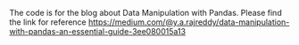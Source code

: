 The code is for the blog about Data Manipulation with Pandas. 
Please find the link for reference
https://medium.com/@y.a.rajreddy/data-manipulation-with-pandas-an-essential-guide-3ee080015a13

